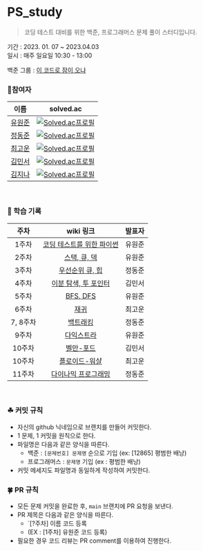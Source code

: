 # PS_study

> 코딩 테스트 대비를 위한 백준, 프로그래머스 문제 풀이 스터디입니다.

기간 : 2023. 01. 07 ~  2023.04.03   
일시 : 매주 일요일 10:30 - 13:00

백준 그룹 : [이 코드로 잠이 오냐](https://www.acmicpc.net/group/16402)


### 🎈참여자
|                 이름                  |                                                  solved.ac                                                   |
|:-----------------------------------:|:------------------------------------------------------------------------------------------------------------:|
| [유원준](https://github.com/wonjunYou) | [![Solved.ac프로필](http://mazassumnida.wtf/api/mini/generate_badge?boj=youwjune)](https://solved.ac/youwjune) |
| [정동준](https://github.com/dj-1087)|[![Solved.ac프로필](http://mazassumnida.wtf/api/mini/generate_badge?boj=codest)](https://solved.ac/codest)|
| [최고운](https://github.com/gwcat0506)|[![Solved.ac프로필](http://mazassumnida.wtf/api/mini/generate_badge?boj=gwcat0506)](https://solved.ac/gwcat0506)|
| [김민서](https://github.com/kingmingseo)|[![Solved.ac프로필](http://mazassumnida.wtf/api/mini/generate_badge?boj=multi1971)](https://solved.ac/multi1971)|
| [김지나](https://github.com/jina4066)|[![Solved.ac프로필](http://mazassumnida.wtf/api/mini/generate_badge?boj=rindeo423)](https://solved.ac/rindeo423)

<br>


### 🚅 학습 기록
|주차|wiki 링크|발표자|
|:---:|:-------:|:---:|
|1주차|[코딩 테스트를 위한 파이썬](https://github.com/wonjunYou/PS_study/wiki/1%EC%A3%BC%EC%B0%A8---%EC%BD%94%EB%94%A9%ED%85%8C%EC%8A%A4%ED%8A%B8%EB%A5%BC-%EC%9C%84%ED%95%9C-%ED%8C%8C%EC%9D%B4%EC%8D%AC)|유원준|
|2주차|[스택, 큐, 덱](https://github.com/wonjunYou/PS_study/wiki/2%EC%A3%BC%EC%B0%A8---%EC%8A%A4%ED%83%9D,-%ED%81%90,-%EB%8D%B1)|유원준|
|3주차|[우선순위 큐, 힙](https://github.com/wonjunYou/PS_study/wiki/3%EC%A3%BC%EC%B0%A8---%EC%9A%B0%EC%84%A0%EC%88%9C%EC%9C%84-%ED%81%90,-%ED%9E%99)|정동준|
|4주차|[이분 탐색, 투 포인터](https://github.com/wonjunYou/PS_study/wiki/4%EC%A3%BC%EC%B0%A8---%EC%9D%B4%EB%B6%84-%ED%83%90%EC%83%89,-%ED%88%AC-%ED%8F%AC%EC%9D%B8%ED%84%B0)|김민서|
|5주차|[BFS, DFS](https://github.com/wonjunYou/PS_study/wiki/5%EC%A3%BC%EC%B0%A8---BFS,-DFS)|유원준|
|6주차|[재귀](https://github.com/wonjunYou/PS_study/wiki/6%EC%A3%BC%EC%B0%A8----%EC%9E%AC%EA%B7%80)|최고운|
|7, 8주차|[백트래킹](https://github.com/wonjunYou/PS_study/wiki/7%EC%A3%BC%EC%B0%A8-%EB%B0%B1%ED%8A%B8%EB%9E%98%ED%82%B9)|정동준|
|9주차|[다익스트라](https://github.com/b2s-study/ps-study/wiki/9%EC%A3%BC%EC%B0%A8---%EB%8B%A4%EC%9D%B5%EC%8A%A4%ED%8A%B8%EB%9D%BC)|유원준|
|10주차|[벨만-포드](https://github.com/b2s-study/ps-study/wiki/10%EC%A3%BC%EC%B0%A8-%EB%B2%A8%EB%A7%8C-%ED%8F%AC%EB%93%9C-%EC%95%8C%EA%B3%A0%EB%A6%AC%EC%A6%98)|김민서|
|10주차|[플로이드-워샬](https://github.com/b2s-study/ps-study/wiki/10%EC%A3%BC%EC%B0%A8-%ED%94%8C%EB%A1%9C%EC%9D%B4%EB%93%9C-%EC%9B%8C%EC%83%AC)|최고운|
|11주차|[다이나믹 프로그래밍](https://accidental-occupation-263.notion.site/Dynamic-Programming-4e89f1c4bd01412d9c772447d746fc35)|정동준|

<br>

### ☘ 커밋 규칙
* 자신의 github 닉네임으로 브랜치를 만들어 커밋한다.
* 1 문제, 1 커밋을 원칙으로 한다.
* 파일명은 다음과 같은 양식을 따른다.
  * 백준 : `[문제번호] 문제명` 순으로 기입 (ex: [12865] 평범한 배낭)
  * 프로그래머스 : `문제명` 기입 (ex : 평범한 배낭)
* 커밋 메세지도 파일명과 동일하게 작성하여 커밋한다.

### 🍀 PR 규칙
* 모든 문제 커밋을 완료한 후, `main` 브랜치에 PR 요청을 보낸다.
* PR 제목은 다음과 같은 양식을 따른다.
  * `[?주차] 이름 코드 등록
  * (EX : [1주차] 유원준 코드 등록)
* 필요한 경우 코드 리뷰는 PR comment를 이용하여 진행한다.
